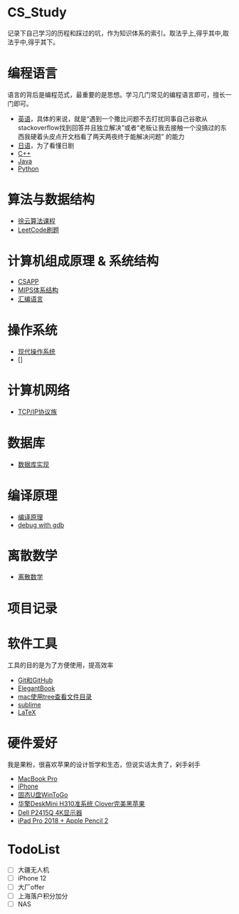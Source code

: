 # CS_Study
记录下自己学习的历程和踩过的坑，作为知识体系的索引。取法乎上,得乎其中,取法乎中,得乎其下。

# 编程语言
语言的背后是编程范式，最重要的是思想。学习几门常见的编程语言即可，擅长一门即可。
- [英语]()，具体的来说，就是“遇到一个撒比问题不去打扰同事自己谷歌从stackoverflow找到回答并且独立解决”或者“老板让我去接触一个没搞过的东西我硬着头皮点开文档看了两天两夜终于能解决问题” 的能力
- [日语]()，为了看懂日剧
- [C++]()
- [Java]()
- [Python]()

# 算法与数据结构
- [徐云算法课程]()
- [LeetCode刷题]()

# 计算机组成原理 & 系统结构
- [CSAPP]()
- [MIPS体系结构]()
- [汇编语言]()

# 操作系统
- [现代操作系统]()
- []

# 计算机网络
- [TCP/IP协议族]()

# 数据库
- [数据库实现]()

# 编译原理
- [编译原理]()
- [debug with gdb]()

# 离散数学
- [离散数学]()

# 项目记录


# 软件工具
工具的目的是为了方便使用，提高效率
- [Git和GitHub](https://www.cnblogs.com/schaepher/p/5561193.html)
- [ElegantBook](https://github.com/ElegantLaTeX/ElegantBook)
- [mac使用tree查看文件目录](https://blog.csdn.net/chao2016/article/details/78058728)
- [sublime]()
- [LaTeX]()

# 硬件爱好
我是果粉，很喜欢苹果的设计哲学和生态，但说实话太贵了，剁手剁手
- [MacBook Pro](https://www.apple.com.cn/macbook-pro-13/)
- [iPhone](https://www.apple.com.cn/iphone/)
- [固态U盘WinToGo](https://item.jd.com/34375793910.html)
- [华擎DeskMini H310准系统 Clover完美黑苹果](https://item.jd.com/8790405.html)
- [Dell P2415Q 4K显示器](https://item.jd.com/1287950.html)
- [iPad Pro 2018 + Apple Pencil 2](https://www.apple.com.cn/ipad-pro/)

# TodoList
- [ ] 大疆无人机
- [ ] iPhone 12
- [ ] 大厂offer
- [ ] 上海落户积分加分
- [ ] NAS

